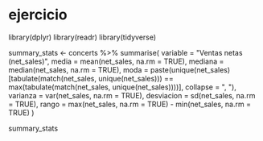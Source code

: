 # ejercicio

library(dplyr)
library(readr)
library(tidyverse)

summary_stats <- concerts %>%
  summarise(
    variable = "Ventas netas (net_sales)",
    media = mean(net_sales, na.rm = TRUE),
    mediana = median(net_sales, na.rm = TRUE),
    moda = paste(unique(net_sales)[tabulate(match(net_sales, unique(net_sales))) == max(tabulate(match(net_sales, unique(net_sales))))], collapse = ", "),
    varianza = var(net_sales, na.rm = TRUE),
    desviacion = sd(net_sales, na.rm = TRUE),
    rango = max(net_sales, na.rm = TRUE) - min(net_sales, na.rm = TRUE)
  )

summary_stats